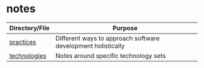 # notes

| Directory/File | Purpose |
| --- | --- |
| [practices](./practices) | Different ways to approach software development holistically |
| [technologies](./technologies) | Notes around specific technology sets |
